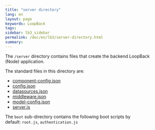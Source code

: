 ```yaml
---
title: "server directory"
lang: en
layout: page
keywords: LoopBack
tags:
sidebar: lb3_sidebar
permalink: /doc/en/lb3/server-directory.html
summary:
---
```


The `/server` directory contains files that create the backend LoopBack (Node) application.

The standard files in this directory are:

* [component-config.json](component-config.json.html)
* [config.json](config.json.html)
* [datasources.json](datasources.json.html)
* [middleware.json](middleware.json.html)
* [model-config.json](model-config.json.html)
* [server.js](server.js.html)

The `boot` sub-directory contains the following boot scripts by default: `root.js`, `authentication.js`
